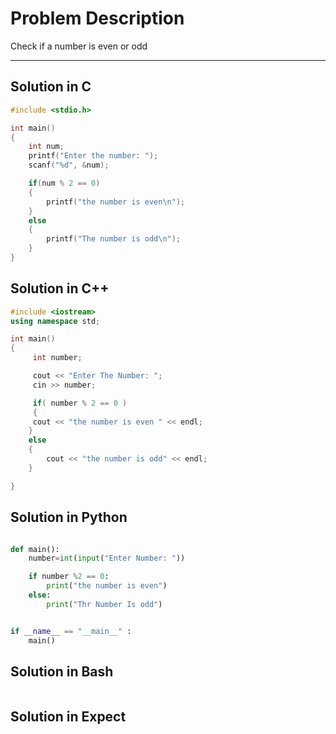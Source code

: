# Problem Description

Check if a number is even or odd

---

## Solution in C

```c
#include <stdio.h>

int main()
{
    int num;
    printf("Enter the number: ");
    scanf("%d", &num);

    if(num % 2 == 0)
    {
        printf("the number is even\n");
    }
    else
    {
        printf("The number is odd\n");
    }
}
```

## Solution in C++

```cpp
#include <iostream>
using namespace std;

int main()
{
     int number;

     cout << "Enter The Number: ";
     cin >> number;

     if( number % 2 == 0 )
     {
     cout << "the number is even " << endl;
    }
    else
    {
        cout << "the number is odd" << endl;
    }

}
```

## Solution in Python

```python

def main():
    number=int(input("Enter Number: "))

    if number %2 == 0:
        print("the number is even")
    else:
        print("Thr Number Is odd")


if __name__ == "__main__" :
    main()
```

## Solution in Bash

```bash
```

## Solution in Expect

```expect
```


